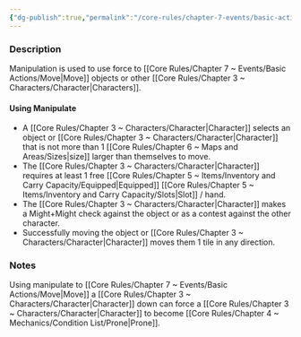 ```yaml
---
{"dg-publish":true,"permalink":"/core-rules/chapter-7-events/basic-actions/manipulate/"}
---
```


### Description
Manipulation is used to use force to [[Core Rules/Chapter 7 ~ Events/Basic Actions/Move\|Move]] objects or other [[Core Rules/Chapter 3 ~ Characters/Character\|Characters]].

#### Using Manipulate
- A [[Core Rules/Chapter 3 ~ Characters/Character\|Character]] selects an object or [[Core Rules/Chapter 3 ~ Characters/Character\|Character]] that is not more than 1 [[Core Rules/Chapter 6 ~ Maps and Areas/Sizes\|size]] larger than themselves to move. 
- The [[Core Rules/Chapter 3 ~ Characters/Character\|Character]] requires at least 1 free [[Core Rules/Chapter 5 ~ Items/Inventory and Carry Capacity/Equipped\|Equipped]] [[Core Rules/Chapter 5 ~ Items/Inventory and Carry Capacity/Slots\|Slot]] / hand.
- The [[Core Rules/Chapter 3 ~ Characters/Character\|Character]] makes a Might+Might check against the object or as a contest against the other character.
- Successfully moving the object or [[Core Rules/Chapter 3 ~ Characters/Character\|Character]] moves them 1 tile in any direction.

### Notes
Using manipulate to [[Core Rules/Chapter 7 ~ Events/Basic Actions/Move\|Move]] a [[Core Rules/Chapter 3 ~ Characters/Character\|Character]] down can force a [[Core Rules/Chapter 3 ~ Characters/Character\|Character]] to become [[Core Rules/Chapter 4 ~ Mechanics/Condition List/Prone\|Prone]].